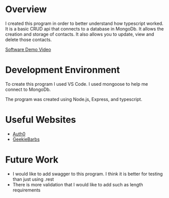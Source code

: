 # Overview

I created this program in order to better understand how typescript worked. It is a basic CRUD api that connects to a database in MongoDb. It allows the creation and storage of contacts.
It also allows you to update, view and delete those contacts. 

[Software Demo Video](https://youtu.be/6k8QNW-QSqI)

# Development Environment

To create this program I used VS Code. I used mongoose to help me connect to MongoDb. 

The program was created using Node.js, Express, and typescript. 
# Useful Websites

- [Auth0](https://auth0.com/blog/node-js-and-typescript-tutorial-build-a-crud-api/)
- [GeekieBarbs](https://geekiebarbs.hashnode.dev/build-a-crud-api-with-typescript-nodejs-express-and-postgresql)

# Future Work

- I would like to add swagger to this program. I think it is better for testing than just using .rest
- There is more validation that I would like to add such as length requirements
